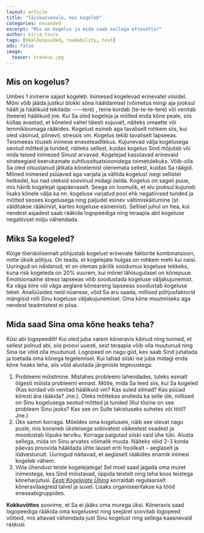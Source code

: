 ```yaml
---
layout: article
title: "Täiskasvanule, kes kogeleb"
categories: nouanded
excerpt: "Mis on kogelus ja mida saab sellega ettevõtta?"
author: kirja_tsura
tags: [Häälduspuuded, readability, test]
ads: false
image:
  teaser: krookus.jpg
---
```



## Mis on kogelus?

Umbes 1 inimene sajast kogeleb. Inimesed kogelevad erinevatel viisidel. Mõni võib jääda justkui blokki sõna hääldamisel (võimetus mingi aja jooksul häält ja häälikuid tekitada: ----tere) , teine kordab (te-te-te-tere) või venitab (teeere) häälikuid jne. Kui Sa oled kogeleja ja mõtled enda kõne peale, siis küllap avastad, et kõneled vahel täiesti sujuvalt, näiteks omaette või lemmikloomaga rääkides. Kogelust esineb aga tavaliselt rohkem siis, kui oled väsinud, põnevil, stressis vm. Kogelus tekib tavaliselt lapseeas. Teismeeas tõuseb inimese eneseteadlikkus. Kujunevad välja kogelusega seotud mõtted ja tunded, näiteks sellest, kuidas kogelus Sind mõjutab või mida teised inimesed Sinust arvavad. Kogelejad kasutavad erinevaid strateegiaid keerukamate suhtlussituatsioonidega toimetulekuks. Võib-olla Sa oled otsustanud jätkata kõnelemist olenemata sellest, kuidas Sa räägid. Mõned inimesed püüavad aga varjata ja vältida kogelust isegi sellistel hetkedel, kui nad oleksid soovinud midagi öelda. Kogelus on sageli puue, mis häirib kogelejat igapäevaselt. Seega on loomulik, et elu jooksul kujuneb lisaks kõnele välja ka nn. kogeluse varjatud pool ehk negatiivsed tunded ja mõtted seoses kogelusega ning paljudel esinev vältimiskäitumine (st välditakse rääkimist, kartes kogeluse esinemist). Sellisel juhul on hea, kui nendest asjadest saab rääkida logopeediga ning teraapia abil kogeluse negatiivset mõju vähendada.

## Miks Sa kogeled?

Kõige tõenäolisemalt põhjustab kogelust erinevate faktorite kombinatsioon, mitte üksik põhjus. On teada, et kogelejate hulgas on rohkem mehi kui naisi. Uuringud on näidanud, et on olemas pärilik soodumus kogeluse tekkeks, kuna risk kogeleda on 20% suurem, kui mõnel lähisugulasel on kõnepuue. Emotsionaalne stress lapseeas võib soodustada kogeluse väljakujunemist. Ka väga kiire või väga aeglane kõneareng lapseeas soodustab kogeluse teket. Analüüsides neid nüansse, võid Sa aru saada, millised põhjusfaktorid mängisid rolli Sinu kogeluse väljakujunemisel. Oma kõne muutmiseks aga nendest teadmistest ei piisa.

## Mida saad Sina oma kõne heaks teha?

Küsi abi logopeedilt! Kui oled juba varem kõneravis käinud ning tunned, et sellest polnud abi, siis proovi uuesti, sest teraapia võib olla muutunud ning Sina ise võid olla muutunud. Logopeed on nagu giid, kes saab Sind juhatada ja toetada oma kõnega tegelemisel. Kui tahad siiski ise juba midagi enda kõne heaks teha, siis võid alustada järgmiste tegevustega:
1. Probleemi mõistmine. Mistahes probleemi lahendades, tuleks esmalt õigesti mõista probleemi ennast. Mõtle, mida Sa teed siis, kui Sa kogeled (Kas kordad või venitad häälikuid vm? Kas suled silmad? Kas püüad kiiresti ära rääkida? Jne.). Oleks mõttekas arutleda ka selle üle, millised on Sinu kogelusega seotud mõtted ja tunded (Kui tõsine on see probleem Sinu jaoks? Kas see on Sulle takistuseks suhetes või tööl? Jne.)
2. Üks samm korraga. Mõeldes oma kogelusele, näib see olevat nagu pusle, mis koosneb üksteisega sobivatest väikestest osadest ja moodustab lõpuks terviku. Korraga paigutad siiski vaid ühe tüki. Alusta sellega, mida on Sinu arvates võimalik muuta. Näiteks võid 2-3 korda päevas proovida hääldada ühte lauset eriti hoolikalt – aeglaselt ja lõdvestunult. Uuringud näitavad, et aeglaselt rääkides enamik inimesi kogeleb vähem.
3. Võta ühendust teiste kogelejatega! Sel moel saad jagada oma muret inimestega, kes Sind mõistavad, õppida teistelt ning teha koos teistega kõneharjutusi. [*Eesti Kogelejate Ühing*](www.kogelus.ee) korraldab regulaarselt kõneravilaagreid talvel ja suvel. Lisaks organiseeritakse ka tööd eneseabigruppides.

**Kokkuvõttes** soovime, et Sa ei jääks oma murega üksi. Kõneravis saad logopeediga rääkida oma kogelusest ning seejärel soovitab logopeed võtteid, mis aitavad vähendada just Sinu kogelust ning sellega kaasnevaid raskusi.

